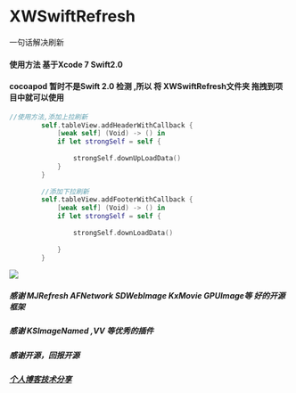 # XWSwiftRefresh
一句话解决刷新
#### 使用方法 基于Xcode 7 Swift2.0
#### cocoapod 暂时不是Swift 2.0 检测 ,所以 将 XWSwiftRefresh文件夹 拖拽到项目中就可以使用 
```Swift
//使用方法,添加上拉刷新
        self.tableView.addHeaderWithCallback {
            [weak self] (Void) -> () in
            if let strongSelf = self {
                
                strongSelf.downUpLoadData()
            }
        }
        
        //添加下拉刷新
        self.tableView.addFooterWithCallback {
            [weak self] (Void) -> () in
            if let strongSelf = self {
                
                strongSelf.downLoadData()
                
            }
        }

```
![](http://img.blog.csdn.net/20150913003153348)

##### 感谢 MJRefresh AFNetwork SDWebImage KxMovie GPUImage等 好的开源框架
##### 感谢 KSImageNamed ,VV 等优秀的插件
##### 感谢开源，回报开源
##### [个人博客技术分享](http://blog.csdn.net/boyXiong)